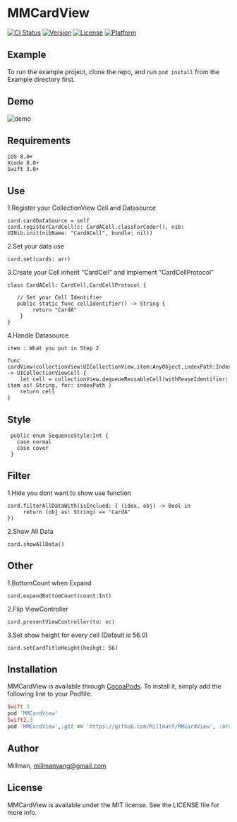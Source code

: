 # MMCardView

[![CI Status](http://img.shields.io/travis/Millman/MMCardView.svg?style=flat)](https://travis-ci.org/Millman/MMCardView)
[![Version](https://img.shields.io/cocoapods/v/MMCardView.svg?style=flat)](http://cocoapods.org/pods/MMCardView)
[![License](https://img.shields.io/cocoapods/l/MMCardView.svg?style=flat)](http://cocoapods.org/pods/MMCardView)
[![Platform](https://img.shields.io/cocoapods/p/MMCardView.svg?style=flat)](http://cocoapods.org/pods/MMCardView)

## Example

To run the example project, clone the repo, and run `pod install` from the Example directory first.

## Demo

![demo](https://github.com/MillmanY/MMCardView/blob/master/demo.gif)


## Requirements

    iOS 8.0+
    Xcode 8.0+
    Swift 3.0+
## Use
1.Register your CollectionView Cell and Datasource
    
    card.cardDataSource = self
    card.registerCardCell(c: CardACell.classForCoder(), nib: UINib.init(nibName: "CardACell", bundle: nil))
2.Set your data use

    card.set(cards: arr)
    
3.Create your Cell inherit "CardCell" and implement "CardCellProtocol"

    class CardACell: CardCell,CardCellProtocol {
       
       // Set your Cell Identifier
       public static func cellIdentifier() -> String {
            return "CardA"
        }
    }
4.Handle Datasource
    
    item : What you put in Step 2
  
    func cardView(collectionView:UICollectionView,item:AnyObject,indexPath:IndexPath) -> UICollectionViewCell {
        let cell = collectionView.dequeueReusableCell(withReuseIdentifier: item as! String, for: indexPath )
        return cell
    }
    
## Style

     public enum SequenceStyle:Int {
       case normal
       case cover
     }
## Filter
1.Hide you dont want to show use function

    card.filterAllDataWith(isInclued: { (idex, obj) -> Bool in
         return (obj as! String) == "CardA"
    })
2.Show All Data

    card.showAllData()
## Other

1.BottomCount when Expand

    card.expandBottomCount(count:Int)
2.Flip ViewController

    card.presentViewController(to: vc)
3.Set show height for every cell (Default is 56.0)

    card.setCardTitleHeight(heihgt: 56)
## Installation

MMCardView is available through [CocoaPods](http://cocoapods.org). To install
it, simply add the following line to your Podfile:

```ruby
Swift 3
pod 'MMCardView'
Swift2.3
pod 'MMCardView',:git => 'https://github.com/MillmanY/MMCardView', :branch => ‘Swift2’

```

## Author

Millman, millmanyang@gmail.com

## License

MMCardView is available under the MIT license. See the LICENSE file for more info.
